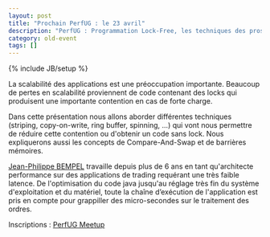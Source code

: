 ```yaml
---
layout: post
title: "Prochain PerfUG : le 23 avril"
description: "PerfUG : Programmation Lock-Free, les techniques des pros"
category: old-event
tags: []
---
```

{% include JB/setup %}

La scalabilité des applications est une préoccupation importante. Beaucoup de pertes en scalabilité proviennent de code contenant des locks qui produisent une importante contention en cas de forte charge.
<!-- more -->

Dans cette présentation nous allons aborder différentes techniques (striping, copy-on-write, ring buffer, spinning, ...) qui vont nous permettre de réduire cette contention ou d'obtenir un code sans lock. Nous expliquerons aussi les concepts de Compare-And-Swap et de barrières mémoires.

[Jean-Philippe BEMPEL](https://twitter.com/jpbempel) travaille depuis plus de 6 ans en tant qu'architecte performance sur des applications de trading requérant une très faible latence. De l'optimisation du code java jusqu'au réglage très fin du système d'exploitation et du matériel, toute la chaîne d’exécution de l'application est pris en compte pour grappiller des micro-secondes sur le traitement des ordres.

Inscriptions : [PerfUG Meetup](http://www.meetup.com/PerfUG/events/221796607/)


 

